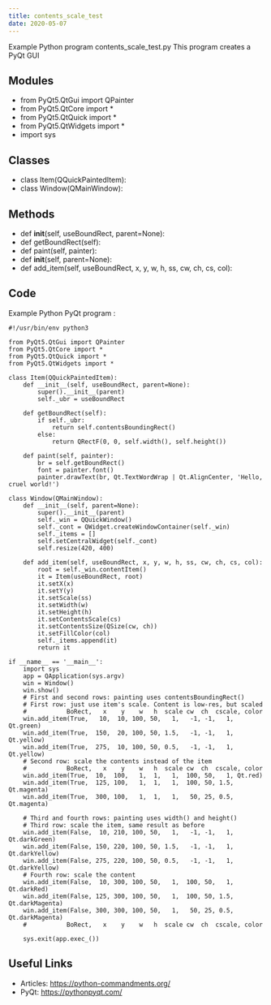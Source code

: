 ```yaml
---
title: contents_scale_test
date: 2020-05-07
---
```

Example Python program contents_scale_test.py
This program creates a PyQt GUI

## Modules

* from PyQt5.QtGui import QPainter
* from PyQt5.QtCore import *
* from PyQt5.QtQuick import *
* from PyQt5.QtWidgets import *
* 	import sys

## Classes

* class Item(QQuickPaintedItem):
* class Window(QMainWindow):

## Methods

* 	def __init__(self, useBoundRect, parent=None):
* 	def getBoundRect(self):
* 	def paint(self, painter):
* 	def __init__(self, parent=None):
* 	def add_item(self, useBoundRect, x, y, w, h, ss, cw, ch, cs, col):

## Code

Example Python PyQt program :

    #!/usr/bin/env python3
    
    from PyQt5.QtGui import QPainter
    from PyQt5.QtCore import *
    from PyQt5.QtQuick import *
    from PyQt5.QtWidgets import *
    
    class Item(QQuickPaintedItem):
    	def __init__(self, useBoundRect, parent=None):
    		super().__init__(parent)
    		self._ubr = useBoundRect
    	
    	def getBoundRect(self):
    		if self._ubr:
    			return self.contentsBoundingRect()
    		else:
    			return QRectF(0, 0, self.width(), self.height())
    	
    	def paint(self, painter):
    		br = self.getBoundRect()
    		font = painter.font()
    		painter.drawText(br, Qt.TextWordWrap | Qt.AlignCenter, 'Hello, cruel world!')
    
    class Window(QMainWindow):
    	def __init__(self, parent=None):
    		super().__init__(parent)
    		self._win = QQuickWindow()
    		self._cont = QWidget.createWindowContainer(self._win)
    		self._items = []
    		self.setCentralWidget(self._cont)
    		self.resize(420, 400)
    
    	def add_item(self, useBoundRect, x, y, w, h, ss, cw, ch, cs, col):
    		root = self._win.contentItem()
    		it = Item(useBoundRect, root)
    		it.setX(x)
    		it.setY(y)
    		it.setScale(ss)
    		it.setWidth(w)
    		it.setHeight(h)
    		it.setContentsScale(cs)
    		it.setContentsSize(QSize(cw, ch))
    		it.setFillColor(col)
    		self._items.append(it)
    		return it
    
    if __name__ == '__main__':
    	import sys
    	app = QApplication(sys.argv)
    	win = Window()
    	win.show()
    	# First and second rows: painting uses contentsBoundingRect()
    	# First row: just use item's scale. Content is low-res, but scaled
    	#           BoRect,   x    y    w   h  scale cw  ch  cscale, color
    	win.add_item(True,   10,  10, 100, 50,   1,   -1, -1,   1, Qt.green)
    	win.add_item(True,  150,  20, 100, 50, 1.5,   -1, -1,   1, Qt.yellow)
    	win.add_item(True,  275,  10, 100, 50, 0.5,   -1, -1,   1, Qt.yellow)
    	# Second row: scale the contents instead of the item
    	#           BoRect,   x    y    w   h  scale cw  ch  cscale, color
    	win.add_item(True,  10,  100,   1,  1,   1,  100, 50,   1, Qt.red)
    	win.add_item(True,  125, 100,   1,  1,   1,  100, 50, 1.5, Qt.magenta)
    	win.add_item(True,  300, 100,   1,  1,   1,   50, 25, 0.5, Qt.magenta)
    
    	# Third and fourth rows: painting uses width() and height()
    	# Third row: scale the item, same result as before
    	win.add_item(False,  10, 210, 100, 50,   1,   -1, -1,   1, Qt.darkGreen)
    	win.add_item(False, 150, 220, 100, 50, 1.5,   -1, -1,   1, Qt.darkYellow)
    	win.add_item(False, 275, 220, 100, 50, 0.5,   -1, -1,   1, Qt.darkYellow)
    	# Fourth row: scale the content
    	win.add_item(False,  10, 300, 100, 50,   1,  100, 50,   1, Qt.darkRed)
    	win.add_item(False, 125, 300, 100, 50,   1,  100, 50, 1.5, Qt.darkMagenta)
    	win.add_item(False, 300, 300, 100, 50,   1,   50, 25, 0.5, Qt.darkMagenta)
    	#           BoRect,   x    y    w   h  scale cw  ch  cscale, color
    
    	sys.exit(app.exec_())
    
    

## Useful Links

- Articles: https://python-commandments.org/
- PyQt: https://pythonpyqt.com/
